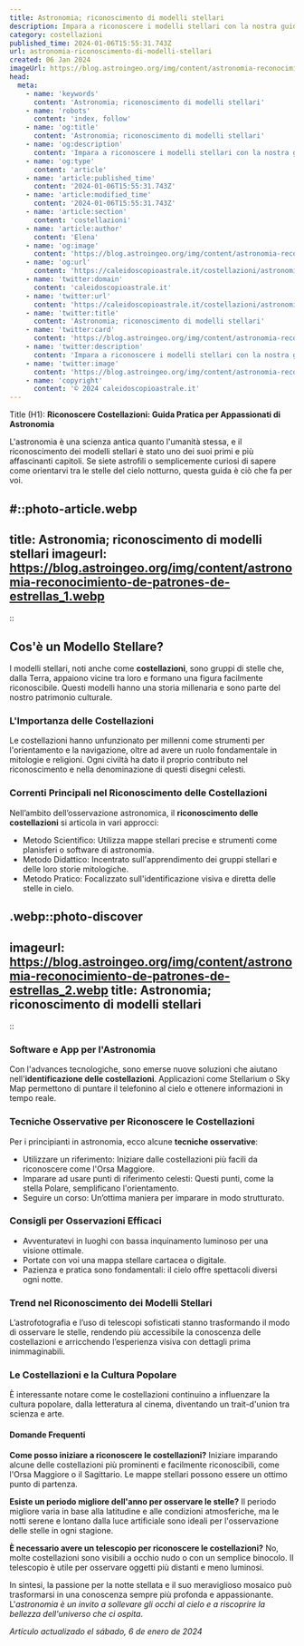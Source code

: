 ```yaml
---
title: Astronomia; riconoscimento di modelli stellari
description: Impara a riconoscere i modelli stellari con la nostra guida di astronomia essenziale. Diventa un esperto del cielo notturno italiano.
category: costellazioni
published_time: 2024-01-06T15:55:31.743Z
url: astronomia-riconoscimento-di-modelli-stellari
created: 06 Jan 2024
imageUrl: https://blog.astroingeo.org/img/content/astronomia-reconocimiento-de-patrones-de-estrellas_1.webp
head:
  meta:
    - name: 'keywords'
      content: 'Astronomia; riconoscimento di modelli stellari'
    - name: 'robots'
      content: 'index, follow'
    - name: 'og:title'
      content: 'Astronomia; riconoscimento di modelli stellari'
    - name: 'og:description'
      content: 'Impara a riconoscere i modelli stellari con la nostra guida di astronomia essenziale. Diventa un esperto del cielo notturno italiano.'
    - name: 'og:type'
      content: 'article'
    - name: 'article:published_time'
      content: '2024-01-06T15:55:31.743Z'
    - name: 'article:modified_time'
      content: '2024-01-06T15:55:31.743Z'
    - name: 'article:section'
      content: 'costellazioni'
    - name: 'article:author'
      content: 'Elena'
    - name: 'og:image'
      content: 'https://blog.astroingeo.org/img/content/astronomia-reconocimiento-de-patrones-de-estrellas_1.webp'
    - name: 'og:url'
      content: 'https://caleidoscopioastrale.it/costellazioni/astronomia-riconoscimento-di-modelli-stellari'
    - name: 'twitter:domain'
      content: 'caleidoscopioastrale.it'
    - name: 'twitter:url'
      content: 'https://caleidoscopioastrale.it/costellazioni/astronomia-riconoscimento-di-modelli-stellari'
    - name: 'twitter:title'
      content: 'Astronomia; riconoscimento di modelli stellari'
    - name: 'twitter:card'
      content: 'https://blog.astroingeo.org/img/content/astronomia-reconocimiento-de-patrones-de-estrellas_1.webp'
    - name: 'twitter:description'
      content: 'Impara a riconoscere i modelli stellari con la nostra guida di astronomia essenziale. Diventa un esperto del cielo notturno italiano.'
    - name: 'twitter:image'
      content: 'https://blog.astroingeo.org/img/content/astronomia-reconocimiento-de-patrones-de-estrellas_1.webp'
    - name: 'copyright'
      content: '© 2024 caleidoscopioastrale.it'
---
```

Title (H1): **Riconoscere Costellazioni: Guida Pratica per Appassionati di Astronomia**

L'astronomia è una scienza antica quanto l'umanità stessa, e il riconoscimento dei modelli stellari è stato uno dei suoi primi e più affascinanti capitoli. Se siete astrofili o semplicemente curiosi di sapere come orientarvi tra le stelle del cielo notturno, questa guida è ciò che fa per voi.

#::photo-article.webp
---
title: Astronomia; riconoscimento di modelli stellari
imageurl: https://blog.astroingeo.org/img/content/astronomia-reconocimiento-de-patrones-de-estrellas_1.webp
---
::

## **Cos'è un Modello Stellare?**

I modelli stellari, noti anche come **costellazioni**, sono gruppi di stelle che, dalla Terra, appaiono vicine tra loro e formano una figura facilmente riconoscibile. Questi modelli hanno una storia millenaria e sono parte del nostro patrimonio culturale.

### **L'Importanza delle Costellazioni**

Le costellazioni hanno unfunzionato per millenni come strumenti per l'orientamento e la navigazione, oltre ad avere un ruolo fondamentale in mitologie e religioni. Ogni civiltà ha dato il proprio contributo nel riconoscimento e nella denominazione di questi disegni celesti.

### **Correnti Principali nel Riconoscimento delle Costellazioni**

Nell’ambito dell’osservazione astronomica, il **riconoscimento delle costellazioni** si articola in vari approcci:

- Metodo Scientifico: Utilizza mappe stellari precise e strumenti come planisferi o software di astronomia.
- Metodo Didattico: Incentrato sull'apprendimento dei gruppi stellari e delle loro storie mitologiche.
- Metodo Pratico: Focalizzato sull'identificazione visiva e diretta delle stelle in cielo.

.webp::photo-discover
---
imageurl: https://blog.astroingeo.org/img/content/astronomia-reconocimiento-de-patrones-de-estrellas_2.webp
title: Astronomia; riconoscimento di modelli stellari
---
::

### **Software e App per l'Astronomia**

Con l'advances tecnologiche, sono emerse nuove soluzioni che aiutano nell'**identificazione delle costellazioni**. Applicazioni come Stellarium o Sky Map permettono di puntare il telefonino al cielo e ottenere informazioni in tempo reale.

### **Tecniche Osservative per Riconoscere le Costellazioni**

Per i principianti in astronomia, ecco alcune **tecniche osservative**:

- Utilizzare un riferimento: Iniziare dalle costellazioni più facili da riconoscere come l'Orsa Maggiore.
- Imparare ad usare punti di riferimento celesti: Questi punti, come la stella Polare, semplificano l'orientamento.
- Seguire un corso: Un’ottima maniera per imparare in modo strutturato.

### **Consigli per Osservazioni Efficaci**

- Avventuratevi in luoghi con bassa inquinamento luminoso per una visione ottimale.
- Portate con voi una mappa stellare cartacea o digitale.
- Pazienza e pratica sono fondamentali: il cielo offre spettacoli diversi ogni notte.

### **Trend nel Riconoscimento dei Modelli Stellari**

L’astrofotografia e l’uso di telescopi sofisticati stanno trasformando il modo di osservare le stelle, rendendo più accessibile la conoscenza delle costellazioni e arricchendo l’esperienza visiva con dettagli prima inimmaginabili.

### **Le Costellazioni e la Cultura Popolare**

È interessante notare come le costellazioni continuino a influenzare la cultura popolare, dalla letteratura al cinema, diventando un trait-d'union tra scienza e arte.

#### **Domande Frequenti**

**Come posso iniziare a riconoscere le costellazioni?**
Iniziare imparando alcune delle costellazioni più prominenti e facilmente riconoscibili, come l'Orsa Maggiore o il Sagittario. Le mappe stellari possono essere un ottimo punto di partenza.

**Esiste un periodo migliore dell'anno per osservare le stelle?**
Il periodo migliore varia in base alla latitudine e alle condizioni atmosferiche, ma le notti serene e lontano dalla luce artificiale sono ideali per l'osservazione delle stelle in ogni stagione.

**È necessario avere un telescopio per riconoscere le costellazioni?**
No, molte costellazioni sono visibili a occhio nudo o con un semplice binocolo. Il telescopio è utile per osservare oggetti più distanti e meno luminosi.

In sintesi, la passione per la notte stellata e il suo meraviglioso mosaico può trasformarsi in una conoscenza sempre più profonda e appassionante. L'*astronomia è un invito a sollevare gli occhi al cielo e a riscoprire la bellezza dell'universo che ci ospita*.

_Artículo actualizado el sábado, 6 de enero de 2024_